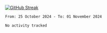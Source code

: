 [![GitHub Streak](https://streak-stats.demolab.com?user=renren-017&theme=sea&hide_border=true&background=DD272700)](https://git.io/streak-stats)

<!--START_SECTION:waka-->

```txt
From: 25 October 2024 - To: 01 November 2024

No activity tracked
```

<!--END_SECTION:waka-->
